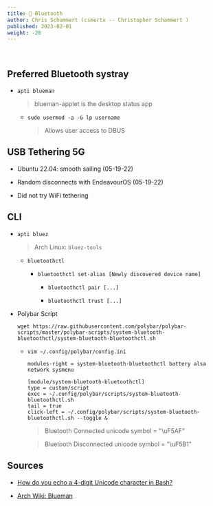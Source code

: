 ```yaml
---
title: 📡 Bluetooth
author: Chris Schammert (csmertx -- Christopher Schammert )
published: 2023-02-01
weight: -20
---
```


<!-- The content of this website was written by Christopher Schammert aka Chris Schammert -->

<br />

## Preferred Bluetooth systray

- ```apti blueman```

    > blueman-applet is the desktop status app

    - ```sudo usermod -a -G lp username```

        > Allows user access to DBUS

## USB Tethering 5G

- Ubuntu 22.04: smooth sailing (05-19-22)

- Random disconnects with EndeavourOS (05-19-22)

- Did not try WiFi tethering

## CLI
- ```apti bluez```

    > Arch Linux: ```bluez-tools```

    - ```bluetoothctl```

        - ```bluetoothctl set-alias [Newly discovered device name]```

            - ```bluetoothctl pair [...]```

            - ```bluetoothctl trust [...]```
- Polybar Script

    ```
    wget https://raw.githubusercontent.com/polybar/polybar-scripts/master/polybar-scripts/system-bluetooth-bluetoothctl/system-bluetooth-bluetoothctl.sh
    ```

    - ```vim ~/.config/polybar/config.ini```
    
        ```
        modules-right = system-bluetooth-bluetoothctl battery alsa network sysmenu

        [module/system-bluetooth-bluetoothctl]                                                                                         
        type = custom/script
        exec = ~/.config/polybar/scripts/system-bluetooth-bluetoothctl.sh
        tail = true
        click-left = ~/.config/polybar/scripts/system-bluetooth-bluetoothctl.sh --toggle &
        ```
        
        > Bluetooth Connected unicode symbol = "\uF5AF"

        > Bluetooth Disconnected unicode symbol = "\uF5B1"

## Sources

- [How do you echo a 4-digit Unicode character in Bash?](https://stackoverflow.com/questions/602912/how-do-you-echo-a-4-digit-unicode-character-in-bash)

- [Arch Wiki: Blueman](https://wiki.archlinux.org/title/Blueman)
